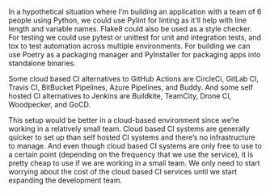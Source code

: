 In a hypothetical situation where I’m building an application with a team of 6 people using Python, we could use Pylint for linting as it'll help with line length and variable names. Flake8 could also be used as a style checker. For testing we could use pytest or unittest for unit and integration tests, and tox to test automation across multiple environments. For building we can use Poetry as a packaging manager and PyInstaller for packaging apps into standalone binaries.

Some cloud based CI alternatives to GitHub Actions are CircleCi, GitLab CI, Travis CI, BitBucket Pipelines, Azure Pipelines, and Buddy. And some self hosted CI alternatives to Jenkins are Buildkite, TeamCity, Drone CI, Woodpecker, and GoCD.

This setup would be better in a cloud-based environment since we’re working in a relatively small team. Cloud based CI systems are generally quicker to set up than self hosted CI systems and there’s no infrastructure to manage. And even though cloud based CI systems are only free to use to a certain point (depending on the frequency that we use the service), it is pretty cheap to use if we are working in a small team. We only need to start worrying about the cost of the cloud based CI services until we start expanding the development team.
